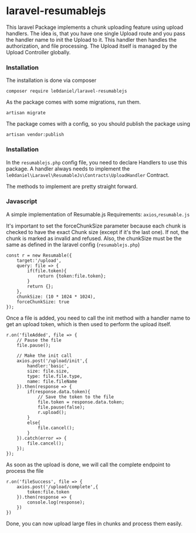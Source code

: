 # laravel-resumablejs

This laravel Package implements a chunk uploading feature using upload handlers. The idea is, that you have one single Upload route and you pass the handler name to init the Upload to it. This handler then handles the authorization, and file processing. The Upload itself is managed by the Upload Controller globally.

### Installation

The installation is done via composer

```composer require le0daniel/laravel-resumablejs```

As the package comes with some migrations, run them.

```artisan migrate```

The package comes with a config, so you should publish the package using 

```artisan vendor:publish```

### Installation
In the `resumablejs.php` config file, you need to declare Handlers to use this package.
A handler always needs to implement the `le0daniel\Laravel\ResumableJs\Contracts\UploadHandler` Contract.

The methods to implement are pretty straight forward.

### Javascript

A simple implementation of Resumable.js
Requirements: `axios`,`resumable.js`

It's important to set the forceChunkSize parameter because each chunk is checked to have the exact Chunk size (except if it's the last one).
If not, the chunk is marked as invalid and refused.
Also, the chunkSize must be the same as defined in the laravel config (`resumablejs.php`)

```
const r = new Resumable({
    target:'/upload',
    query: file => {
        if(file.token){
            return {token:file.token};
        }
        return {};
    },
    chunkSize: (10 * 1024 * 1024),
    forceChunkSize: true
});
```

Once a file is added, you need to call the init method with a handler name to get an upload token, which is then used to perform the upload itself.
```
r.on('fileAdded', file => {
    // Pause the file
    file.pause();

    // Make the init call
    axios.post('/upload/init',{
        handler:'basic',
        size: file.size,
        type: file.file.type,
        name: file.fileName
    }).then(response => {
        if(response.data.token){
            // Save the token to the file
            file.token = response.data.token;
            file.pause(false);
            r.upload();
        }
        else{
            file.cancel();
        }
    }).catch(error => {
        file.cancel();
    });
});
```

As soon as the upload is done, we will call the complete endpoint to process the file
```
r.on('fileSuccess', file => {
    axios.post('/upload/complete',{
        token:file.token
    }).then(response => {
        console.log(response);
    })
})
```

Done, you can now upload large files in chunks and process them easily.
